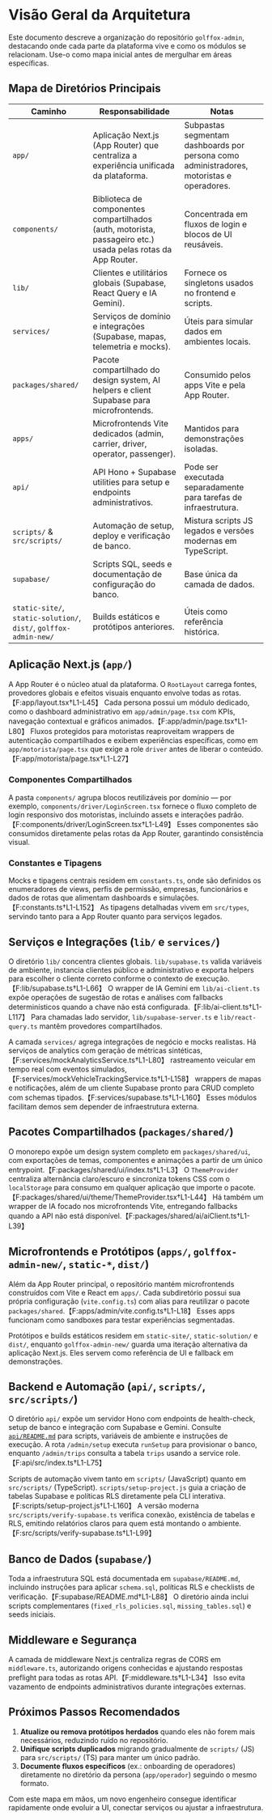 # Visão Geral da Arquitetura

Este documento descreve a organização do repositório `golffox-admin`, destacando onde cada parte da plataforma vive e como os módulos se relacionam. Use-o como mapa inicial antes de mergulhar em áreas específicas.

## Mapa de Diretórios Principais

| Caminho | Responsabilidade | Notas |
| --- | --- | --- |
| `app/` | Aplicação Next.js (App Router) que centraliza a experiência unificada da plataforma. | Subpastas segmentam dashboards por persona como administradores, motoristas e operadores. |
| `components/` | Biblioteca de componentes compartilhados (auth, motorista, passageiro etc.) usada pelas rotas da App Router. | Concentrada em fluxos de login e blocos de UI reusáveis. |
| `lib/` | Clientes e utilitários globais (Supabase, React Query e IA Gemini). | Fornece os singletons usados no frontend e scripts. |
| `services/` | Serviços de domínio e integrações (Supabase, mapas, telemetria e mocks). | Úteis para simular dados em ambientes locais. |
| `packages/shared/` | Pacote compartilhado do design system, AI helpers e client Supabase para microfrontends. | Consumido pelos apps Vite e pela App Router. |
| `apps/` | Microfrontends Vite dedicados (admin, carrier, driver, operator, passenger). | Mantidos para demonstrações isoladas. |
| `api/` | API Hono + Supabase utilities para setup e endpoints administrativos. | Pode ser executada separadamente para tarefas de infraestrutura. |
| `scripts/` & `src/scripts/` | Automação de setup, deploy e verificação de banco. | Mistura scripts JS legados e versões modernas em TypeScript. |
| `supabase/` | Scripts SQL, seeds e documentação de configuração do banco. | Base única da camada de dados. |
| `static-site/`, `static-solution/`, `dist/`, `golffox-admin-new/` | Builds estáticos e protótipos anteriores. | Úteis como referência histórica. |

## Aplicação Next.js (`app/`)

A App Router é o núcleo atual da plataforma. O `RootLayout` carrega fontes, provedores globais e efeitos visuais enquanto envolve todas as rotas.【F:app/layout.tsx†L1-L45】 Cada persona possui um módulo dedicado, como o dashboard administrativo em `app/admin/page.tsx` com KPIs, navegação contextual e gráficos animados.【F:app/admin/page.tsx†L1-L80】 Fluxos protegidos para motoristas reaproveitam wrappers de autenticação compartilhados e exibem experiências específicas, como em `app/motorista/page.tsx` que exige a role `driver` antes de liberar o conteúdo.【F:app/motorista/page.tsx†L1-L27】

### Componentes Compartilhados

A pasta `components/` agrupa blocos reutilizáveis por domínio — por exemplo, `components/driver/LoginScreen.tsx` fornece o fluxo completo de login responsivo dos motoristas, incluindo assets e interações padrão.【F:components/driver/LoginScreen.tsx†L1-L49】 Esses componentes são consumidos diretamente pelas rotas da App Router, garantindo consistência visual.

### Constantes e Tipagens

Mocks e tipagens centrais residem em `constants.ts`, onde são definidos os enumeradores de views, perfis de permissão, empresas, funcionários e dados de rotas que alimentam dashboards e simulações.【F:constants.ts†L1-L152】 As tipagens detalhadas vivem em `src/types`, servindo tanto para a App Router quanto para serviços legados.

## Serviços e Integrações (`lib/` e `services/`)

O diretório `lib/` concentra clientes globais. `lib/supabase.ts` valida variáveis de ambiente, instancia clientes público e administrativo e exporta helpers para escolher o cliente correto conforme o contexto de execução.【F:lib/supabase.ts†L1-L66】 O wrapper de IA Gemini em `lib/ai-client.ts` expõe operações de sugestão de rotas e análises com fallbacks determinísticos quando a chave não está configurada.【F:lib/ai-client.ts†L1-L117】 Para chamadas lado servidor, `lib/supabase-server.ts` e `lib/react-query.ts` mantêm provedores compartilhados.

A camada `services/` agrega integrações de negócio e mocks realistas. Há serviços de analytics com geração de métricas sintéticas,【F:services/mockAnalyticsService.ts†L1-L80】 rastreamento veicular em tempo real com eventos simulados,【F:services/mockVehicleTrackingService.ts†L1-L158】 wrappers de mapas e notificações, além de um cliente Supabase pronto para CRUD completo com schemas tipados.【F:services/supabase.ts†L1-L160】 Esses módulos facilitam demos sem depender de infraestrutura externa.

## Pacotes Compartilhados (`packages/shared/`)

O monorepo expõe um design system completo em `packages/shared/ui`, com exportações de temas, componentes e animações a partir de um único entrypoint.【F:packages/shared/ui/index.ts†L1-L3】 O `ThemeProvider` centraliza alternância claro/escuro e sincroniza tokens CSS com o `localStorage` para consumo em qualquer aplicação que importe o pacote.【F:packages/shared/ui/theme/ThemeProvider.tsx†L1-L44】 Há também um wrapper de IA focado nos microfrontends Vite, entregando fallbacks quando a API não está disponível.【F:packages/shared/ai/aiClient.ts†L1-L39】

## Microfrontends e Protótipos (`apps/`, `golffox-admin-new/`, `static-*`, `dist/`)

Além da App Router principal, o repositório mantém microfrontends construídos com Vite e React em `apps/`. Cada subdiretório possui sua própria configuração (`vite.config.ts`) com alias para reutilizar o pacote `packages/shared`.【F:apps/admin/vite.config.ts†L1-L18】 Esses apps funcionam como sandboxes para testar experiências segmentadas.

Protótipos e builds estáticos residem em `static-site/`, `static-solution/` e `dist/`, enquanto `golffox-admin-new/` guarda uma iteração alternativa da aplicação Next.js. Eles servem como referência de UI e fallback em demonstrações.

## Backend e Automação (`api/`, `scripts/`, `src/scripts/`)

O diretório `api/` expõe um servidor Hono com endpoints de health-check, setup de banco e integração com Supabase e Gemini. Consulte [`api/README.md`](../api/README.md) para scripts, variáveis de ambiente e instruções de execução. A rota `/admin/setup` executa `runSetup` para provisionar o banco, enquanto `/admin/trips` consulta a tabela `trips` usando a service role.【F:api/src/index.ts†L1-L75】

Scripts de automação vivem tanto em `scripts/` (JavaScript) quanto em `src/scripts/` (TypeScript). `scripts/setup-project.js` guia a criação de tabelas Supabase e políticas RLS diretamente pela CLI interativa.【F:scripts/setup-project.js†L1-L160】 A versão moderna `src/scripts/verify-supabase.ts` verifica conexão, existência de tabelas e RLS, emitindo relatórios claros para quem está montando o ambiente.【F:src/scripts/verify-supabase.ts†L1-L99】

## Banco de Dados (`supabase/`)

Toda a infraestrutura SQL está documentada em `supabase/README.md`, incluindo instruções para aplicar `schema.sql`, políticas RLS e checklists de verificação.【F:supabase/README.md†L1-L88】 O diretório ainda inclui scripts complementares (`fixed_rls_policies.sql`, `missing_tables.sql`) e seeds iniciais.

## Middleware e Segurança

A camada de middleware Next.js centraliza regras de CORS em `middleware.ts`, autorizando origens conhecidas e ajustando respostas preflight para todas as rotas API.【F:middleware.ts†L1-L34】 Isso evita vazamento de endpoints administrativos durante integrações externas.

## Próximos Passos Recomendados

1. **Atualize ou remova protótipos herdados** quando eles não forem mais necessários, reduzindo ruído no repositório.
2. **Unifique scripts duplicados** migrando gradualmente de `scripts/` (JS) para `src/scripts/` (TS) para manter um único padrão.
3. **Documente fluxos específicos** (ex.: onboarding de operadores) diretamente no diretório da persona (`app/operador`) seguindo o mesmo formato.

Com este mapa em mãos, um novo engenheiro consegue identificar rapidamente onde evoluir a UI, conectar serviços ou ajustar a infraestrutura.
